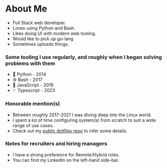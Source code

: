 # About Me

* Full Stack web developer.
* Loves using Python and Bash.
* Likes doing UI with modern web tooling.
* Would like to pick up go-lang
* Sometimes uploads things.

### Some tooling I use regularly, and roughly when I began solving problems with them

* 🐍 Python - 2014
* ⚙️ Bash - 2017
* 💫 JavaScript - 2019
* ✨ Typescript - 2023

### Honorable mention(s)

* Between roughly 2017-2021 I was diving deep into the Linux world.
* I spent a lot of time configuring system(s) from scratch to suit a wide range of use cases.
* Check out my [public dotfiles repo](https://github.com/innateessence/dotfiles) to infer some details.

### Notes for recruiters and hiring managers

* I have a strong preference for Remote/Hybrid roles.
* You can find my LinkedIn on the left-hand side-bar.
